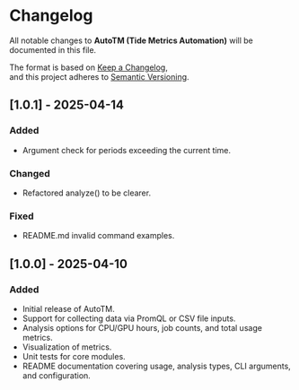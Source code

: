 # Changelog

All notable changes to **AutoTM (Tide Metrics Automation)** will be documented in this file.

The format is based on [Keep a Changelog](https://keepachangelog.com/en/1.0.0/),  
and this project adheres to [Semantic Versioning](https://semver.org/spec/v2.0.0.html).

## [1.0.1] - 2025-04-14
### Added
- Argument check for periods exceeding the current time.

### Changed
- Refactored analyze() to be clearer.

### Fixed
- README.md invalid command examples.

## [1.0.0] - 2025-04-10
### Added
- Initial release of AutoTM.
- Support for collecting data via PromQL or CSV file inputs.
- Analysis options for CPU/GPU hours, job counts, and total usage metrics.
- Visualization of metrics.
- Unit tests for core modules.
- README documentation covering usage, analysis types, CLI arguments, and configuration.